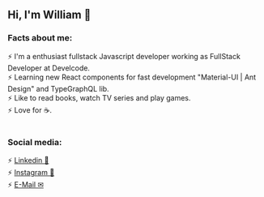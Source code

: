 ## Hi, I'm William  👋

### Facts about me:

⚡ I'm a enthusiast fullstack Javascript developer working as FullStack Developer at Develcode. </br>
⚡ Learning new React components for fast development "Material-UI | Ant Design" and TypeGraphQL lib. </br>
⚡ Like to read books, watch TV series and play games. </br>
⚡ Love for ☕. </br>

# 

### Social media:

⚡ [Linkedin 🚀](https://www.linkedin.com/in/william-felizardo-886698138/) </br>
⚡ [Instagram 📱](https://www.instagram.com/willfeliz1) </br>
⚡ [E-Mail ✉](william.mfelizardo@gmail.com) </br>
